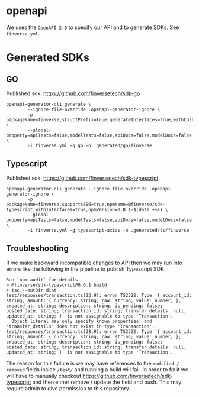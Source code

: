 # openapi

We uses the `OpenAPI 2.0` to specify our API and to generate SDKs.
See `finverse.yml`.

# Generated SDKs

## GO
Published sdk: https://github.com/finversetech/sdk-go

```
openapi-generator-cli generate \
		--ignore-file-override .openapi-generator-ignore \
		-p packageName=finverse,structPrefix=true,generateInterfaces=true,withCustomMiddlewareFunction=true \
		--global-property=apiTests=false,modelTests=false,apiDocs=false,modelDocs=false \
		-i finverse.yml -g go -o .generated/go/finverse
```

## Typescript
Published sdk: https://github.com/finversetech/sdk-typescript

```
openapi-generator-cli generate --ignore-file-override .openapi-generator-ignore \
        -p packageName=finverse,supportsES6=true,npmName=@finverse/sdk-typescript,withInterfaces=true,npmVersion=0.0.1-$(date +%s) \
        --global-property=apiTests=false,modelTests=false,apiDocs=false,modelDocs=false \
        -i finverse.yml -g typescript-axios -o .generated/ts/finverse

```


## Troubleshooting

If we make backward incompatible changes to API then we may run into errors like the following in the pipeline to publish Typescript SDK.
```
Run `npm audit` for details.
> @finverse/sdk-typescript@0.0.1 build
> tsc --outDir dist
test/responses/transaction.ts(23,9): error TS2322: Type '{ account_id: string; amount: { currency: string; raw: string; value: number; }; created_at: string; description: string; is_pending: false; posted_date: string; transaction_id: string; transfer_details: null; updated_at: string; }' is not assignable to type 'Transaction'.
  Object literal may only specify known properties, and 'transfer_details' does not exist in type 'Transaction'.
test/responses/transaction.ts(38,9): error TS2322: Type '{ account_id: string; amount: { currency: string; raw: string; value: number; }; created_at: string; description: string; is_pending: false; posted_date: string; transaction_id: string; transfer_details: null; updated_at: string; }' is not assignable to type 'Transaction'.
```

The reason for this failure is we may have references to the `modified / removed` fields inside `/test/` and running a build will fail. In order to fix it we will have to manually checkout https://github.com/finversetech/sdk-typescript and then either remove / update the field and push. This may require admin to give permission to this repository.
